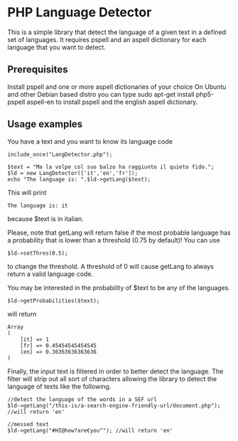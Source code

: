 # PHP Language Detector
This is a simple library that detect the language of a given text in a defined set of languages.
It requires pspell and an aspell dictionary for each language that you want to detect.

## Prerequisites
Install pspell and one or more aspell dictionaries of your choice
On Ubuntu and other Debian based distro you can type
	sudo apt-get install php5-pspell aspell-en
to install pspell and the english aspell dictionary.

## Usage examples
You have a text and you want to know its language code

	include_once("LangDetector.php");
	
	$text = "Ma la volpe col suo balzo ha raggiunto il quieto fido.";
	$ld = new LangDetector(['it','en','fr']);
	echo "The language is: ".$ld->getLang($text);

This will print

	The language is: it

because $text is in italian.

Please, note that getLang will return false if the most probable language has a probability that is lower than a threshold (0.75 by default)!
You can use

	$ld->setThres(0.5);

to change the threshold. A threshold of 0 will cause getLang to always return a valid language code.

You may be interested in the probability of $text to be any of the languages.

	$ld->getProbabilities($text);

will return

	Array
	(
		[it] => 1
		[fr] => 0.45454545454545
		[en] => 0.36363636363636
	)

Finally, the input text is filtered in order to better detect the language.
The filter will strip out all sort of characters allowing the library to detect the language of texts like the following.

	//detect the language of the words in a SEF url
	$ld->getLang("/this-is/a-search-engine-friendly-url/document.php"); //will return 'en'

	//messed text
	$ld->getLang("#HI@how?are€you^"); //will return 'en'

